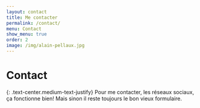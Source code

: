 ```yaml
---
layout: contact
title: Me contacter
permalink: /contact/
menu: Contact
show_menu: true
order: 2
image: /img/alain-pellaux.jpg
---
```


# Contact
{: .text-center.medium-text-justify}
Pour me contacter, les réseaux sociaux, ça fonctionne bien! Mais sinon il reste toujours le bon vieux formulaire.